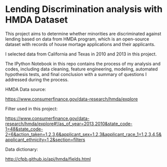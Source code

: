 # Lending Discrimination analysis with HMDA Dataset

This project aims to determine whether minorities are discriminated against lending based on data from HMDA program, which is an open-source dataset with records of house mortage applications and their applicants.

I selected data from California and Texas in 2010 and 2013 in this project.

The IPython Notebook in this repo contains the process of my analysis and codes, including data cleaning, feature engineering, modeling, automated hypothesis tests, and final conclusion with a summary of questions I addressed during the process.


HMDA Data source: 

https://www.consumerfinance.gov/data-research/hmda/explore

Filter used in this project:

https://www.consumerfinance.gov/data-research/hmda/explore#!/as_of_year=2013,2010&state_code-1=48&state_code-2=6&action_taken=1,2,3,6&applicant_sex=1,2,3&applicant_race_1=1,2,3,4,5&applicant_ethnicity=1,2&section=filters

Data dictionary:

http://cfpb.github.io/api/hmda/fields.html




